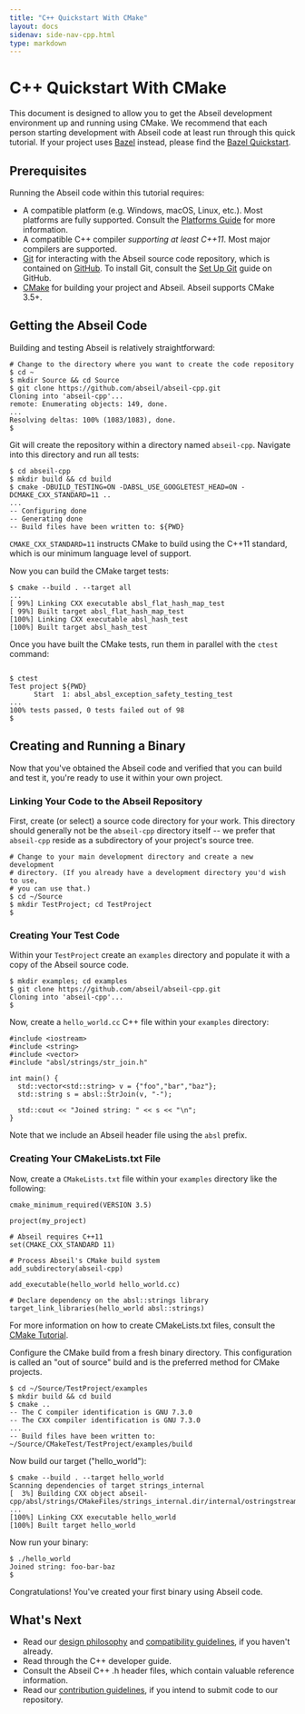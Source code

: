 ```yaml
---
title: "C++ Quickstart With CMake"
layout: docs
sidenav: side-nav-cpp.html
type: markdown
---
```


# C++ Quickstart With CMake

This document is designed to allow you to get the Abseil development
environment up and running using CMake. We recommend that each person starting
development with Abseil code at least run through this quick tutorial.  If your
project uses [Bazel](https://bazel.build/) instead, please find the
[Bazel Quickstart](/docs/cpp/quickstart).

## Prerequisites

Running the Abseil code within this tutorial requires:

*   A compatible platform (e.g. Windows, macOS, Linux, etc.). Most platforms are
    fully supported. Consult the [Platforms Guide](platforms/platforms) for more
    information.
*   A compatible C++ compiler *supporting at least C++11*. Most major compilers
    are supported.
*   [Git](https://git-scm.com/) for interacting with the Abseil source code
    repository, which is contained on [GitHub](http://github.com). To install
    Git, consult the [Set Up Git](https://help.github.com/articles/set-up-git/)
    guide on GitHub.
*   [CMake](https://cmake.org/) for building your project and Abseil. Abseil
    supports CMake 3.5+.

## Getting the Abseil Code

Building and testing Abseil is relatively straightforward:

```
# Change to the directory where you want to create the code repository
$ cd ~
$ mkdir Source && cd Source
$ git clone https://github.com/abseil/abseil-cpp.git
Cloning into 'abseil-cpp'...
remote: Enumerating objects: 149, done.
...
Resolving deltas: 100% (1083/1083), done.
$
```

Git will create the repository within a directory named `abseil-cpp`.
Navigate into this directory and run all tests:

```
$ cd abseil-cpp
$ mkdir build && cd build
$ cmake -DBUILD_TESTING=ON -DABSL_USE_GOOGLETEST_HEAD=ON -DCMAKE_CXX_STANDARD=11 ..
...
-- Configuring done
-- Generating done
-- Build files have been written to: ${PWD}
```

`CMAKE_CXX_STANDARD=11` instructs CMake to build using the C++11 standard, which
is our minimum language level of support.

Now you can build the CMake target tests:

```
$ cmake --build . --target all
...
[ 99%] Linking CXX executable absl_flat_hash_map_test
[ 99%] Built target absl_flat_hash_map_test
[100%] Linking CXX executable absl_hash_test
[100%] Built target absl_hash_test
```

Once you have built the CMake tests, run them in parallel with the `ctest`
command:

```

$ ctest
Test project ${PWD}
      Start  1: absl_absl_exception_safety_testing_test
...
100% tests passed, 0 tests failed out of 98
$
```

## Creating and Running a Binary

Now that you've obtained the Abseil code and verified that you can build and
test it, you're ready to use it within your own project.

### Linking Your Code to the Abseil Repository

First, create (or select) a source code directory for your work. This directory
should generally not be the `abseil-cpp` directory itself -- we prefer that
`abseil-cpp` reside as a subdirectory of your project's source tree.

```
# Change to your main development directory and create a new development
# directory. (If you already have a development directory you'd wish to use,
# you can use that.)
$ cd ~/Source
$ mkdir TestProject; cd TestProject
$
```

### Creating Your Test Code

Within your `TestProject` create an `examples` directory and populate it with a
copy of the Abseil source code.

```
$ mkdir examples; cd examples
$ git clone https://github.com/abseil/abseil-cpp.git
Cloning into 'abseil-cpp'...
$
```

Now, create a `hello_world.cc` C++ file within your `examples` directory:

```
#include <iostream>
#include <string>
#include <vector>
#include "absl/strings/str_join.h"

int main() {
  std::vector<std::string> v = {"foo","bar","baz"};
  std::string s = absl::StrJoin(v, "-");

  std::cout << "Joined string: " << s << "\n";
}
```

Note that we include an Abseil header file using the `absl` prefix.

### Creating Your CMakeLists.txt File

Now, create a `CMakeLists.txt` file within your `examples` directory like the following:

```
cmake_minimum_required(VERSION 3.5)

project(my_project)

# Abseil requires C++11
set(CMAKE_CXX_STANDARD 11)

# Process Abseil's CMake build system
add_subdirectory(abseil-cpp)

add_executable(hello_world hello_world.cc)

# Declare dependency on the absl::strings library
target_link_libraries(hello_world absl::strings)
```

For more information on how to create CMakeLists.txt files, consult the
[CMake Tutorial](https://cmake.org/cmake-tutorial/).

Configure the CMake build from a fresh binary directory. This configuration is
called an "out of source" build and is the preferred method for CMake projects.

```
$ cd ~/Source/TestProject/examples
$ mkdir build && cd build
$ cmake ..
-- The C compiler identification is GNU 7.3.0
-- The CXX compiler identification is GNU 7.3.0
...
-- Build files have been written to: ~/Source/CMakeTest/TestProject/examples/build
```

Now build our target ("hello_world"):

```
$ cmake --build . --target hello_world
Scanning dependencies of target strings_internal
[  3%] Building CXX object abseil-cpp/absl/strings/CMakeFiles/strings_internal.dir/internal/ostringstream.cc.o
...
[100%] Linking CXX executable hello_world
[100%] Built target hello_world
```

Now run your binary:

```
$ ./hello_world
Joined string: foo-bar-baz
$
```

Congratulations! You've created your first binary using Abseil code.

## What's Next

* Read our [design philosophy](/about/philosophy) and
  [compatibility guidelines](/about/compatibility), if
  you haven't already.
* Read through the C++ developer guide.
* Consult the Abseil C++ .h header files, which contain valuable reference
  information.
* Read our
  [contribution guidelines](/community/contribute), if
  you intend to submit code to our repository.
